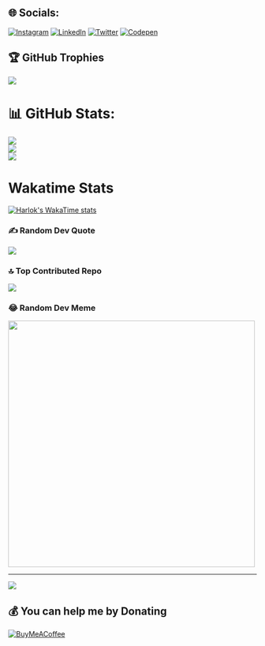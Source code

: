 ## 🌐 Socials:
[![Instagram](https://img.shields.io/badge/Instagram-%23E4405F.svg?logo=Instagram&logoColor=white)](https://www.instagram.com/techwolf_dev/) [![LinkedIn](https://img.shields.io/badge/LinkedIn-%230077B5.svg?logo=linkedin&logoColor=white)](https://www.linkedin.com/in/benard-ouma-0191281b7/) [![Twitter](https://img.shields.io/badge/Twitter-%231DA1F2.svg?logo=Twitter&logoColor=white)](https://twitter.com/techwolf_dev) [![Codepen](https://img.shields.io/badge/Codepen-000000?style=for-the-badge&logo=codepen&logoColor=white)](https://codepen.io/ndaloBen) 



## 🏆 GitHub Trophies
![](https://github-profile-trophy.vercel.app/?username=ndalo-ben&theme=radical&no-frame=true&no-bg=false&margin-w=4)


# 📊 GitHub Stats:
![](https://github-readme-stats.vercel.app/api?username=ndalo-ben&theme=vision-friendly-dark&hide_border=true&include_all_commits=true&count_private=true)<br/>
![](https://github-readme-streak-stats.herokuapp.com/?user=ndalo-ben&theme=vision-friendly-dark&hide_border=true)<br/>
![](https://github-readme-stats.vercel.app/api/top-langs/?username=ndalo-ben&theme=vision-friendly-dark&hide_border=false&include_all_commits=true&count_private=true&layout=compact)

# Wakatime Stats
[![Harlok's WakaTime stats](https://github-readme-stats.vercel.app/api/wakatime?username=TechWolf)](https://github.com/ndalo-ben/github-readme-stats)

### ✍️ Random Dev Quote
![](https://quotes-github-readme.vercel.app/api?type=horizontal&theme=radical)

### 🔝 Top Contributed Repo
![](https://github-contributor-stats.vercel.app/api?username=ndalo-ben&limit=5&theme=dark&combine_all_yearly_contributions=true)

### 😂 Random Dev Meme
<img src='https://randommeme-five.vercel.app/' style="height: 500px;"/>

---
[![](https://visitcount.itsvg.in/api?id=ndalo-ben&icon=2&color=0)](https://visitcount.itsvg.in)

  ## 💰 You can help me by Donating
  [![BuyMeACoffee](https://img.shields.io/badge/Buy%20Me%20a%20Coffee-ffdd00?style=for-the-badge&logo=buy-me-a-coffee&logoColor=black)](https://www.buymeacoffee.com/ndaloben8l) 

  
<!-- Proudly created with GPRM ( https://gprm.itsvg.in ) --> 
